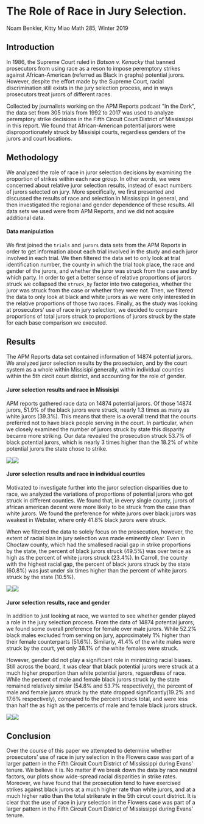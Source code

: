 The Role of Race in Jury Selection.
================
Noam Benkler, Kitty Miao
Math 285, Winter 2019

Introduction
------------

In 1986, the Supreme Court ruled in *Batson v. Kenucky* that banned prosecutors from using race as a reson to impose peremptory strikes against African-American (referred as Black in graphs) potential jurors. However, despite the effort made by the Supreme Court, racial discrimination still exists in the jury selection process, and in ways prosecutors treat jurors of different races.

Collected by journalists working on the APM Reports podcast "In the Dark", the data set from 305 trials from 1992 to 2017 was used to analyze peremptory strike decisions in the Fifth Circuit Court District of Mississippi in this report. We found that African-American potential jurors were disproportionately struck by Missisipi courts, regardless genders of the jurors and court locations.

Methodology
-----------

We analyzed the role of race in juror selection decisions by examining the proportion of strikes within each race group. In other words, we were concerned about relative juror selection results, instead of exact numbers of jurors selected on jury. More specifically, we first presented and discussed the results of race and selection in Mississippi in general, and then investigated the regional and gender dependence of these results. All data sets we used were from APM Reports, and we did not acquire additional data.

#### Data manipulation

We first joined the `trials` and `jurors` data sets from the APM Reports in order to get information about each trial involved in the study and each juror involved in each trial. We then filtered the data set to only look at trial identification number, the county in which the trial took place, the race and gender of the jurors, and whether the juror was struck from the case and by which party. In order to get a better sense of relative proportions of jurors struck we collapsed the `struck_by` factor into two categories, whether the juror was struck from the case or whether they were not. Then, we filtered the data to only look at black and white jurors as we were only interested in the relative proportions of those two races. Finally, as the study was looking at prosecutors’ use of race in jury selection, we decided to compare proportions of total jurors struck to proportions of jurors struck by the state for each base comparison we executed.

Results
-------

The APM Reports data set contained information of 14874 potential jurors. We analyzed juror selection results by the prosectuion, and by the court system as a whole within Missisipi generally, within individual counties within the 5th circit court district, and accounting for the role of gender.

#### Juror selection results and race in Missisipi

APM reports gathered race data on 14874 potential jurors. Of those 14874 jurors, 51.9% of the black jurors were struck, nearly 1.3 times as many as white jurors (39.3%). This means that there is a overall trend that the courts preferred not to have black people serving in the court. In particular, when we closely examined the number of jurors struck by state this disparity became more striking. Our data revealed the prosecution struck 53.7% of black potential jurors, which is nearly 3 times higher than the 18.2% of white potential jurors the state chose to strike.

![](team-hw2-team-hw2-9_files/figure-markdown_github/general_race_plot-1.png)![](team-hw2-team-hw2-9_files/figure-markdown_github/general_race_plot-2.png)

#### Juror selection results and race in individual counties

Motivated to investigate further into the juror selection disparities due to race, we analyzed the variations of proportions of potential jurors who got struck in different counties. We found that, in every single county, jurors of african american decent were more likely to be struck from the case than white jurors. We found the preference for white jurors over black jurors was weakest in Webster, where only 41.8% black jurors were struck.

When we filtered the data to solely focus on the prosecution, however, the extent of racial bias in jury selection was made eminently clear. Even in Choctaw county, which had the smallesed racial gap in strike proportions by the state, the percent of black jurors struck (49.5%) was over twice as high as the percent of white jurors struck (23.4%). In Carroll, the county with the highest racial gap, the percent of black jurors struck by the state (60.8%) was just under six times higher than the percent of white jurors struck by the state (10.5%).

![](team-hw2-team-hw2-9_files/figure-markdown_github/race_county-1.png)![](team-hw2-team-hw2-9_files/figure-markdown_github/race_county-2.png)

#### Juror selection results, race and gender

In addition to just looking at race, we wanted to see whether gender played a role in the jury selection process. From the data of 14874 potential jurors, we found some overall preference for female over male jurors. While 52.2% black males excluded from serving on jury, approximately 1% higher than their female counterparts (51.6%). Similarly, 41.4% of the white males were struck by the court, yet only 38.1% of the white females were struck.

However, gender did not play a significant role in minimizing racial biases. Still across the board, it was clear that black potential jurors were struck at a much higher proportion than white potential jurors, reguardless of race. While the percent of male and female black jurors struck by the state remained relatively similar (54.8% and 53.7% respectively), the percent of male and female jurors struck by the state dropped significantly(19.2% and 17.6% respectively), compared to the percent struck total, and were less than half the as high as the percents of male and female black jurors struck.

![](team-hw2-team-hw2-9_files/figure-markdown_github/race_gender-1.png)![](team-hw2-team-hw2-9_files/figure-markdown_github/race_gender-2.png)

Conclusion
----------

Over the course of this paper we attempted to determine whether prosecutors’ use of race in jury selection in the Flowers case was part of a larger pattern in the Fifth Circuit Court District of Mississippi during Evans’ tenure. We believe it is. No matter if we break down the data by race neutral factors, our plots show wide-spread racial disparities in strike rates. Moreover, we have found that the prosecution tend to have exercised strikes against black jurors at a much higher rate than white jurors, and at a much higher ratio than the total strikerate in the 5th circut court district. It is clear that the use of race in jury selection in the Flowers case was part of a larger pattern in the Fifth Circuit Court District of Mississippi during Evans’ tenure.
